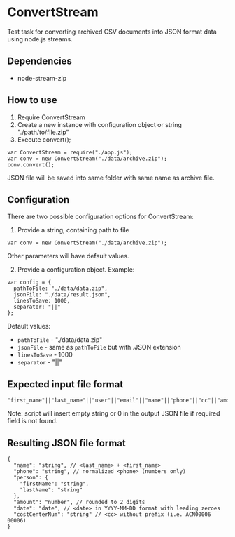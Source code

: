# ConvertStream
Test task for converting archived CSV documents into JSON format data using node.js streams.

## Dependencies
* node-stream-zip

## How to use
1. Require ConvertStream
2. Create a new instance with configuration object or string "./path/to/file.zip"
3. Execute convert();

```
var ConvertStream = require("./app.js");
var conv = new ConvertStream("./data/archive.zip");
conv.convert();
```

JSON file will be saved into same folder with same name as archive file.

## Configuration
There are two possible configuration options for ConvertStream:
1. Provide a string, containing path to file
```
var conv = new ConvertStream("./data/archive.zip");
```
Other parameters will have default values.

2. Provide a configuration object. Example:
```
var config = {
  pathToFile: "./data/data.zip",
  jsonFile: "./data/result.json",
  linesToSave: 1000,
  separator: "||"
};
```
Default values:
* `pathToFile` - "./data/data.zip"
* `jsonFile` - same as `pathToFile` but with .JSON extension
* `linesToSave` - 1000
* `separator` - "||"

## Expected input file format
```
"first_name"||"last_name"||"user"||"email"||"name"||"phone"||"cc"||"amount"||"date"
```

Note: script will insert empty string or 0 in the output JSON file if required field is not found.

## Resulting JSON file format
```
{
  "name": "string", // <last_name> + <first_name>
  "phone": "string", // normalized <phone> (numbers only)
  "person": {
    "firstName": "string",
    "lastName": "string"
  },
  "amount": "number", // rounded to 2 digits
  "date": "date", // <date> in YYYY-MM-DD format with leading zeroes
  "costCenterNum": "string" // <cc> without prefix (i.e. ACN00006 00006)
}
```
